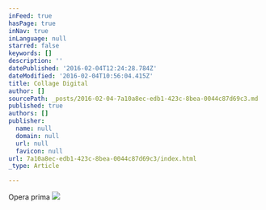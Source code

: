 ```yaml
---
inFeed: true
hasPage: true
inNav: true
inLanguage: null
starred: false
keywords: []
description: ''
datePublished: '2016-02-04T12:24:28.784Z'
dateModified: '2016-02-04T10:56:04.415Z'
title: Collage Digital
author: []
sourcePath: _posts/2016-02-04-7a10a8ec-edb1-423c-8bea-0044c87d69c3.md
published: true
authors: []
publisher:
  name: null
  domain: null
  url: null
  favicon: null
url: 7a10a8ec-edb1-423c-8bea-0044c87d69c3/index.html
_type: Article

---
```

Opera prima
![](https://the-grid-user-content.s3-us-west-2.amazonaws.com/15b35e20-d24f-4c70-8b0e-9f4863253826.jpg)